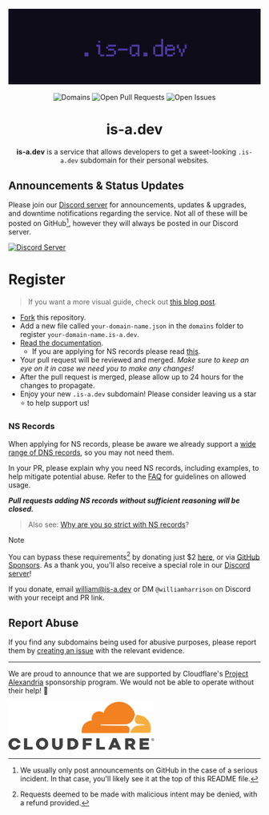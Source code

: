 <p align="center">
   <img alt="is-a.dev Banner" src="https://raw.githubusercontent.com/is-a-dev/register/main/media/banner.png">
</p>

<p align="center">
   <img alt="Domains" src="https://shields.wdh.app/github/directory-file-count/is-a-dev/register/domains?color=5c46eb&label=domains&style=for-the-badge">
   <img alt="Open Pull Requests" src="https://shields.wdh.app/github/issues-raw/is-a-dev/register?color=5c46eb&label=issues&style=for-the-badge">
   <img alt="Open Issues" src="https://shields.wdh.app/github/issues-pr-raw/is-a-dev/register?color=5c46eb&label=pull%20requests&style=for-the-badge">
   <br>
</p>

<h1 align="center">is-a.dev</h1>

<p align="center"><strong>is-a.dev</strong> is a service that allows developers to get a sweet-looking <code>.is-a.dev</code> subdomain for their personal websites.</p>

## Announcements & Status Updates
Please join our [Discord server](https://discord.gg/is-a-dev-830872854677422150) for announcements, updates & upgrades, and downtime notifications regarding the service.
Not all of these will be posted on GitHub[^1], however they will always be posted in our Discord server.

[^1]: We usually only post announcements on GitHub in the case of a serious incident. In that case, you'll likely see it at the top of this README file.

<a href="https://discord.gg/is-a-dev-830872854677422150"><img alt="Discord Server" src="https://invidget.wdh.app/is-a-dev-830872854677422150"></a>

# Register
> If you want a more visual guide, check out [this blog post](https://wdh.gg/tX3ghge).

- [Fork](https://github.com/is-a-dev/register/fork) this repository.
- Add a new file called `your-domain-name.json` in the `domains` folder to register `your-domain-name.is-a.dev`.
- [Read the documentation](https://docs.is-a.dev).
   - If you are applying for NS records please read [this](#ns-records).
- Your pull request will be reviewed and merged. *Make sure to keep an eye on it in case we need you to make any changes!*
- After the pull request is merged, please allow up to 24 hours for the changes to propagate.
- Enjoy your new `.is-a.dev` subdomain! Please consider leaving us a star ⭐️ to help support us!

### NS Records
When applying for NS records, please be aware we already support a [wide range of DNS records](https://docs.is-a.dev/faq/#which-records-are-supported), so you may not need them. 

In your PR, please explain why you need NS records, including examples, to help mitigate potential abuse. Refer to the [FAQ](https://docs.is-a.dev/faq/#who-can-use-ns-records) for guidelines on allowed usage.

***Pull requests adding NS records without sufficient reasoning will be closed.***

> Also see: [Why are you so strict with NS records](https://docs.is-a.dev/faq/#why-are-you-so-strict-with-ns-records)?

> [!NOTE]
> You can bypass these requirements[^2] by donating just $2 [here](https://wdh.gg/pvNCdvs), or via [GitHub Sponsors](https://wdh.gg/sponsor). As a thank you, you'll also receive a special role in our [Discord server](https://discord.gg/is-a-dev-830872854677422150)!
>
> If you donate, email william@is-a.dev or DM `@williamharrison` on Discord with your receipt and PR link.

[^2]: Requests deemed to be made with malicious intent may be denied, with a refund provided.

## Report Abuse
If you find any subdomains being used for abusive purposes, please report them by [creating an issue](https://github.com/is-a-dev/register/issues/new?assignees=&labels=report-abuse&projects=&template=report-abuse.md&title=Report+abuse) with the relevant evidence.

---

We are proud to announce that we are supported by Cloudflare's [Project Alexandria](https://www.cloudflare.com/lp/project-alexandria) sponsorship program. We would not be able to operate without their help! 💖

<a href="https://www.cloudflare.com">
   <img alt="Cloudflare Logo" src="https://raw.githubusercontent.com/is-a-dev/register/main/media/cloudflare.png" height="96">
</a>
